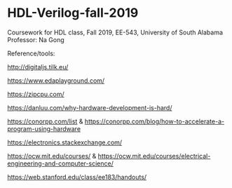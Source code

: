 # HDL-Verilog-fall-2019
Coursework for HDL class, Fall 2019, EE-543, University of South Alabama
Professor: Na Gong



Reference/tools:

http://digitaljs.tilk.eu/

https://www.edaplayground.com/

https://zipcpu.com/

https://danluu.com/why-hardware-development-is-hard/

https://conorpp.com/list & https://conorpp.com/blog/how-to-accelerate-a-program-using-hardware

https://electronics.stackexchange.com/

https://ocw.mit.edu/courses/ & https://ocw.mit.edu/courses/electrical-engineering-and-computer-science/

https://web.stanford.edu/class/ee183/handouts/

